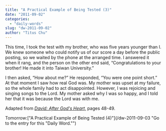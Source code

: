 ```yaml
---
title: "A Practical Example of Being Tested (3)"
date: "2011-09-02"
categories: 
  - "daily-words"
slug: "dw-2011-09-02"
author: "Titus Chu"
---
```


This time, I took the test with my brother, who was five years younger than I. We knew someone who could notify us of our score a day before the public posting, so we waited by the phone at the arranged time. I answered it when it rang, and the person on the other end said, “Congratulations to your brother! He made it into Taiwan University.”

I then asked, “How about me?” He responded, “You were one point short.” At that moment I saw how real God was. My mother was upset at my failure, so the whole family had to act disappointed. However, I was rejoicing and singing songs to the Lord. My mother asked why I was so happy, and I told her that it was because the Lord was with me.

Adapted from _[David: After God's Heart,](/book-david "Go to the listing for this book.")_ pages 48-49.

Tomorrow:["A Practical Example of Being Tested (4)"](/dw-2011-09-03 "Go to the entry for this "Daily Word."")
